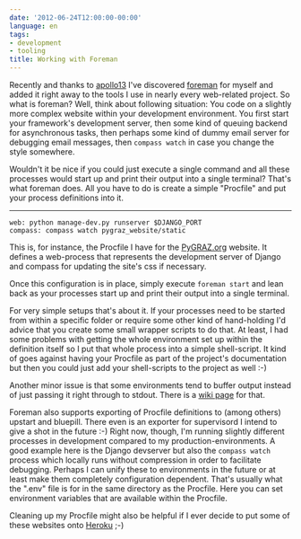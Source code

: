 ```yaml
---
date: '2012-06-24T12:00:00-00:00'
language: en
tags:
- development
- tooling
title: Working with Foreman
---
```



Recently and thanks to [apollo13][a13] I've discovered [foreman][fm] for myself and added it right away to the tools I use in nearly every web-related project. So what is foreman? Well, think about following situation: You code on a slightly more complex website within your development environment. You first start your framework's development server, then some kind of queuing backend for asynchronous tasks, then perhaps some kind of dummy email server for debugging email messages, then `compass watch` in case you change the style somewhere.

Wouldn't it be nice if you could just execute a single command and all these processes would start up and print their output into a single terminal? That's what foreman does. All you have to do is create a simple "Procfile" and put your process definitions into it.

---------------------

<pre><code>web: python manage-dev.py runserver $DJANGO_PORT
compass: compass watch pygraz_website/static</code></pre>

This is, for instance, the Procfile I have for the [PyGRAZ.org][pg] website. It defines a web-process that represents the development server of Django and compass for updating the site's css if necessary.

Once this configuration is in place, simply execute `foreman start` and lean back as your processes start up and print their output into a single terminal.

For very simple setups that's about it. If your processes need to be started from within a specific folder or require some other kind of hand-holding I'd advice that you create some small wrapper scripts to do that. At least, I had some problems with getting the whole environment set up within the definition itself so I put that whole process into a simple shell-script. It kind of goes against having your Procfile as part of the project's documentation but then you could just add your shell-scripts to the project as well :-)

Another minor issue is that some environments tend to buffer output instead of just passing it right through to stdout. There is a [wiki page][wp] for that.

Foreman also supports exporting of Procfile definitions to (among others) upstart and bluepill. There even is an exporter for supervisord I intend to give a shot in the future :-) Right now, though, I'm running slightly different processes in development compared to my production-environments. A good example here is the Django devserver but also the `compass watch` process which locally runs without compression in order to facilitate debugging. Perhaps I can unify these to environments in the future or at least make them completely configuration dependent. That's usually what the ".env" file is for in the same directory as the Procfile. Here you can set environment variables that are available within the Procfile.

Cleaning up my Procfile might also be helpful if I ever decide to put some of these websites onto [Heroku][hk] ;-)

[a13]: https://github.com/apollo13/
[fm]: http://ddollar.github.com/foreman/
[hk]: http://heroku.com
[pg]: http://pygraz.org
[wp]: https://github.com/ddollar/foreman/wiki/Missing-Output
